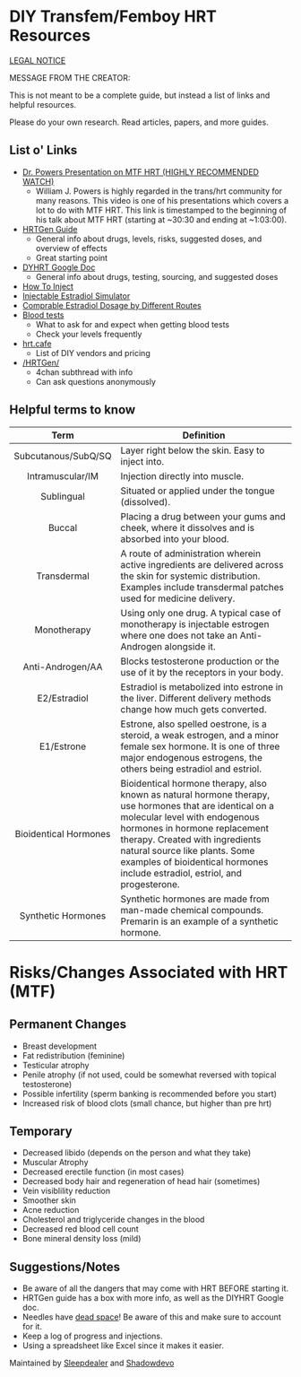 # DIY Transfem/Femboy HRT Resources

[LEGAL NOTICE](https://github.com/Shadowdevo/Shadowdevo.github.io/blob/main/LEGAL.md)

MESSAGE FROM THE CREATOR:

This is not meant to be a complete guide, but instead a list of links and helpful resources.

Please do your own research. Read articles, papers, and more guides.

## List o' Links

- [Dr. Powers Presentation on MTF HRT (HIGHLY RECOMMENDED WATCH)](https://youtu.be/fefu33e8O-0?t=1833)
  - William J. Powers is highly regarded in the trans/hrt community for many reasons. This video is one of his presentations which covers a lot to do with MTF HRT. This link is timestamped to the beginning of his talk about MTF HRT (starting at ~30:30 and ending at ~1:03:00).
- [HRTGen Guide](https://cdn.discordapp.com/attachments/603317021970530334/938982237356052580/1643914301661.png)
  - General info about drugs, levels, risks, suggested doses, and overview of effects
  - Great starting point
- [DYHRT Google Doc](https://docs.google.com/document/d/1C8nqyvusNYg19CjnlZvGa-lFhoaitdxE8XuTry-1-YY)
  - General info about drugs, testing, sourcing, and suggested doses
- [How To Inject](https://cdn.discordapp.com/attachments/603317021970530334/938981777026998322/unknown.png)
- [Injectable Estradiol Simulator](https://transfemscience.org/misc/injectable-e2-simulator/)
- [Comprable Estradiol Dosage by Different Routes](https://transfemscience.org/articles/e2-equivalent-doses/)
- [Blood tests](https://madgenderscience.miraheze.org/wiki/Blood_tests_and_staying_safe)
  - What to ask for and expect when getting blood tests
  - Check your levels frequently
- [hrt.cafe](https://hrt.cafe)
  - List of DIY vendors and pricing
- [/HRTGen/](4chan.org/lgbt/hrtgen)
  - 4chan subthread with info
  - Can ask questions anonymously

## Helpful terms to know

Term | Definition
:----: | ----
Subcutanous/SubQ/SQ   | Layer right below the skin. Easy to inject into.
Intramuscular/IM   | Injection directly into muscle.
Sublingual | Situated or applied under the tongue (dissolved).
Buccal | Placing a drug between your gums and cheek, where it dissolves and is absorbed into your blood.
Transdermal | A route of administration wherein active ingredients are delivered across the skin for systemic distribution. Examples include transdermal patches used for medicine delivery.
Monotherapy | Using only one drug. A typical case of monotherapy is injectable estrogen where one does not take an Anti-Androgen alongside it.
Anti-Androgen/AA | Blocks testosterone production or the use of it by the receptors in your body.
E2/Estradiol | Estradiol is metabolized into estrone in the liver. Different delivery methods change how much gets converted.
E1/Estrone | Estrone, also spelled oestrone, is a steroid, a weak estrogen, and a minor female sex hormone. It is one of three major endogenous estrogens, the others being estradiol and estriol.
Bioidentical Hormones  | Bioidentical hormone therapy, also known as natural hormone therapy, use hormones that are identical on a molecular level with endogenous hormones in hormone replacement therapy. Created with ingredients natural source like plants. Some examples of bioidentical hormones include estradiol, estriol, and progesterone.
Synthetic Hormones | Synthetic hormones are made from man-made chemical compounds. Premarin is an example of a synthetic hormone.

# Risks/Changes Associated with HRT (MTF)

## Permanent Changes
- Breast development
- Fat redistribution (feminine)
- Testicular atrophy
- Penile atrophy (if not used, could be somewhat reversed with topical testosterone)
- Possible infertility (sperm banking is recommended before you start)
- Increased risk of blood clots (small chance, but higher than pre hrt)

## Temporary
- Decreased libido (depends on the person and what they take)
- Muscular Atrophy
- Decreased erectile function (in most cases)
- Decreased body hair and regeneration of head hair (sometimes)
- Vein visiblility reduction
- Smoother skin
- Acne reduction
- Cholesterol and triglyceride changes in the blood
- Decreased red blood cell count
- Bone mineral density loss (mild)

## Suggestions/Notes

- Be aware of all the dangers that may come with HRT BEFORE starting it.
- HRTGen guide has a box with more info, as well as the DIYHRT Google doc.
- Needles have [dead space](https://en.wikipedia.org/wiki/Low_dead_space_syringe)! Be aware of this and make sure to account for it.
- Keep a log of progress and injections.
- Using a spreadsheet like Excel since it makes it easier.

Maintained by [Sleepdealer](https://github.com/Sleepdealr) and [Shadowdevo](https://github.com/Shadowdevo)

